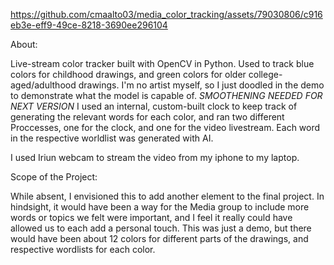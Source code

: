 

https://github.com/cmaalto03/media_color_tracking/assets/79030806/c916eb3e-eff9-49ce-8218-3690ee296104


About:

Live-stream color tracker built with OpenCV in Python. Used to track blue colors for childhood drawings, and green colors for older college-aged/adulthood drawings. I'm no artist myself, so I just doodled in the demo to demonstrate what the model is capable of. *SMOOTHENING NEEDED FOR NEXT VERSION* I used an internal, custom-built clock to keep track of generating the relevant words for each color, and ran two different Proccesses, one for the clock, and one for the video livestream. Each word in the respective worldlist was generated with AI. 

I used Iriun webcam to stream the video from my iphone to my laptop.

Scope of the Project:

While absent, I envisioned this to add another element to the final project. In hindsight, it would have been a way for the Media group to include more words or topics we felt were important, and I feel it really could have allowed us to each add a personal touch. This was just a demo, but there would have been about 12 colors for different parts of the drawings, and respective wordlists for each color.

